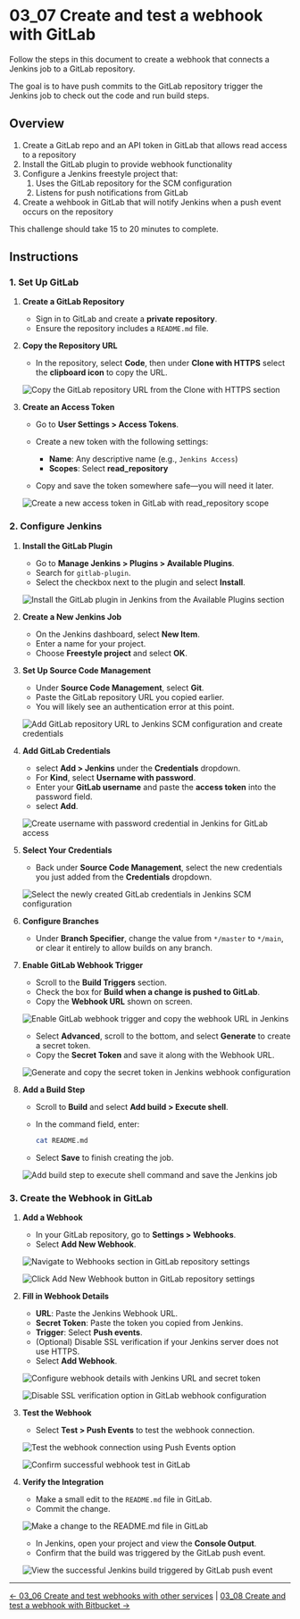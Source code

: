 # 03_07 Create and test a webhook with GitLab

Follow the steps in this document to create a webhook that connects a Jenkins job to a GitLab repository.

The goal is to have push commits to the GitLab repository trigger the Jenkins job to check out the code and run build steps.

## Overview

1. Create a GitLab repo and an API token in GitLab that allows read access to a repository
2. Install the GitLab plugin to provide webhook functionality
3. Configure a Jenkins freestyle project that:
   1. Uses the GitLab repository for the SCM configuration
   2. Listens for push notifications from GitLab
4. Create a wehbook in GitLab that will notify Jenkins when a push event occurs on the repository

This challenge should take 15 to 20 minutes to complete.

## Instructions

### 1. Set Up GitLab

1. **Create a GitLab Repository**

   - Sign in to GitLab and create a **private repository**.
   - Ensure the repository includes a `README.md` file.

1. **Copy the Repository URL**

   - In the repository, select **Code**, then under **Clone with HTTPS** select the **clipboard icon** to copy the URL.

   ![Copy the GitLab repository URL from the Clone with HTTPS section](images/03_07-02-g-copy-the-repo-url.png)

1. **Create an Access Token**

   - Go to **User Settings > Access Tokens**.
   - Create a new token with the following settings:

     - **Name**: Any descriptive name (e.g., `Jenkins Access`)
     - **Scopes**: Select **read_repository**
   - Copy and save the token somewhere safe—you will need it later.

   ![Create a new access token in GitLab with read_repository scope](images/03_07-00-g-create-an-access-token.png)

### 2. Configure Jenkins

1. **Install the GitLab Plugin**

   - Go to **Manage Jenkins > Plugins  > Available Plugins**.
   - Search for `gitlab-plugin`.
   - Select the checkbox next to the plugin and select **Install**.

   ![Install the GitLab plugin in Jenkins from the Available Plugins section](images/03_07-01-j-install-the-plugin.png)

1. **Create a New Jenkins Job**

   - On the Jenkins dashboard, select **New Item**.
   - Enter a name for your project.
   - Choose **Freestyle project** and select **OK**.

1. **Set Up Source Code Management**

   - Under **Source Code Management**, select **Git**.
   - Paste the GitLab repository URL you copied earlier.
   - You will likely see an authentication error at this point.

   ![Add GitLab repository URL to Jenkins SCM configuration and create credentials](images/03_07-03-j-add-the-repo-url-to-scm-and-create-credentials.png)

1. **Add GitLab Credentials**

   - select **Add > Jenkins** under the **Credentials** dropdown.
   - For **Kind**, select **Username with password**.
   - Enter your **GitLab username** and paste the **access token** into the password field.
   - select **Add**.

   ![Create username with password credential in Jenkins for GitLab access](images/03_07-04-j-create-username-with-password-credential.png)

1. **Select Your Credentials**

   - Back under **Source Code Management**, select the new credentials you just added from the **Credentials** dropdown.

   ![Select the newly created GitLab credentials in Jenkins SCM configuration](images/03_07-05-j-select-the-credential.png)

1. **Configure Branches**

   - Under **Branch Specifier**, change the value from `*/master` to `*/main`, or clear it entirely to allow builds on any branch.

1. **Enable GitLab Webhook Trigger**

    - Scroll to the **Build Triggers** section.
    - Check the box for **Build when a change is pushed to GitLab**.
    - Copy the **Webhook URL** shown on screen.

    ![Enable GitLab webhook trigger and copy the webhook URL in Jenkins](images/03_07-06-j-add-trigger-for-copy-webhook-url.png)

    - Select **Advanced**, scroll to the bottom, and select **Generate** to create a secret token.
    - Copy the **Secret Token** and save it along with the Webhook URL.

    ![Generate and copy the secret token in Jenkins webhook configuration](images/03_07-07-j-advanced-create-secret-token.png)

1. **Add a Build Step**

    - Scroll to **Build** and select **Add build > Execute shell**.
    - In the command field, enter:

      ```bash
      cat README.md
      ```

    - Select **Save** to finish creating the job.

    ![Add build step to execute shell command and save the Jenkins job](images/03_07-08-j-add-build-step-save-job.png)

### 3. Create the Webhook in GitLab

1. **Add a Webhook**

    - In your GitLab repository, go to **Settings > Webhooks**.
    - Select **Add New Webhook**.

    ![Navigate to Webhooks section in GitLab repository settings](images/03_07-09-g-settings-webhook.png)

    ![Click Add New Webhook button in GitLab repository settings](images/03_07-10-g-add-webhook.png)

1. **Fill in Webhook Details**

    - **URL**: Paste the Jenkins Webhook URL.
    - **Secret Token**: Paste the token you copied from Jenkins.
    - **Trigger**: Select **Push events**.
    - (Optional) Disable SSL verification if your Jenkins server does not use HTTPS.
    - Select **Add Webhook**.

    ![Configure webhook details with Jenkins URL and secret token](images/03_07-11-g-configure-the-webhook.png)

    ![Disable SSL verification option in GitLab webhook configuration](images/03_07-12-g-disable-ssl-verification.png)

1. **Test the Webhook**

    - Select **Test > Push Events** to test the webhook connection.

    ![Test the webhook connection using Push Events option](images/03_07-13-g-test-the-webhook.png)

    ![Confirm successful webhook test in GitLab](images/03_07-14-g-confirm-webhook-success.png)

1. **Verify the Integration**

    - Make a small edit to the `README.md` file in GitLab.
    - Commit the change.

    ![Make a change to the README.md file in GitLab](images/03_07-15-g-make-a-change.png)

    - In Jenkins, open your project and view the **Console Output**.
    - Confirm that the build was triggered by the GitLab push event.

    ![View the successful Jenkins build triggered by GitLab push event](images/03_07-16-j-confirm-job-ran.png)

<!-- FooterStart -->
---
[← 03_06 Create and test webhooks with other services](../03_06_webhooks_with_other_services/README.md) | [03_08 Create and test a webhook with Bitbucket →](../03_08_create_a_webhook_with_bitbucket/README.md)
<!-- FooterEnd -->
